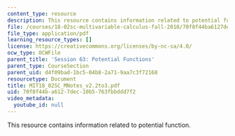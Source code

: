 ```yaml
---
content_type: resource
description: This resource contains information related to potential function.
file: /courses/18-02sc-multivariable-calculus-fall-2010/70f8f44ba6127dec10b5763fbbddd7f2_MIT18_02SC_MNotes_v2.2to3.pdf
file_type: application/pdf
learning_resource_types: []
license: https://creativecommons.org/licenses/by-nc-sa/4.0/
ocw_type: OCWFile
parent_title: 'Session 63: Potential Functions'
parent_type: CourseSection
parent_uid: d4f09bad-1bc5-04b8-2a71-9aa7c3f72168
resourcetype: Document
title: MIT18_02SC_MNotes_v2.2to3.pdf
uid: 70f8f44b-a612-7dec-10b5-763fbbddd7f2
video_metadata:
  youtube_id: null
---
```

This resource contains information related to potential function.